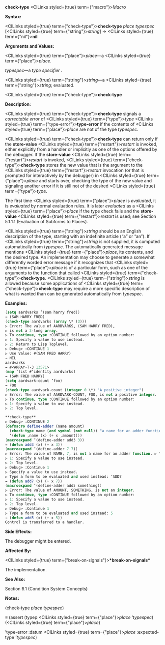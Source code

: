 **check-type** <ClLinks styled={true} term={"macro"}><i>Macro</i></ClLinks> 



**Syntax:** 



<ClLinks styled={true} term={"check-type"}><b>check-type</b></ClLinks> *place typespec* [<ClLinks styled={true} term={"string"}><i>string</i></ClLinks>] → <ClLinks styled={true} term={"nil"}><b>nil</b></ClLinks> 



**Arguments and Values:** 



<ClLinks styled={true} term={"place"}><i>place</i></ClLinks>—a <ClLinks styled={true} term={"place"}><i>place</i></ClLinks>. 



*typespec*—a *type specifier* . 



<ClLinks styled={true} term={"string"}><i>string</i></ClLinks>—a <ClLinks styled={true} term={"string"}><i>string</i></ClLinks>; evaluated. 







 



 



<ClLinks styled={true} term={"check-type"}><b>check-type</b></ClLinks> 



**Description:** 



<ClLinks styled={true} term={"check-type"}><b>check-type</b></ClLinks> signals a *correctable error* of <ClLinks styled={true} term={"type"}><i>type</i></ClLinks> <ClLinks styled={true} term={"type-error"}><b>type-error</b></ClLinks> if the contents of <ClLinks styled={true} term={"place"}><i>place</i></ClLinks> are not of the type *typespec*. 



<ClLinks styled={true} term={"check-type"}><b>check-type</b></ClLinks> can return only if the **store-value** <ClLinks styled={true} term={"restart"}><i>restart</i></ClLinks> is invoked, either explicitly from a handler or implicitly as one of the options offered by the debugger. If the **store-value** <ClLinks styled={true} term={"restart"}><i>restart</i></ClLinks> is invoked, <ClLinks styled={true} term={"check-type"}><b>check-type</b></ClLinks> stores the new value that is the argument to the <ClLinks styled={true} term={"restart"}><i>restart</i></ClLinks> invocation (or that is prompted for interactively by the debugger) in <ClLinks styled={true} term={"place"}><i>place</i></ClLinks> and starts over, checking the type of the new value and signaling another error if it is still not of the desired <ClLinks styled={true} term={"type"}><i>type</i></ClLinks>. 



The first time <ClLinks styled={true} term={"place"}><i>place</i></ClLinks> is *evaluated*, it is *evaluated* by normal evaluation rules. It is later *evaluated* as a <ClLinks styled={true} term={"place"}><i>place</i></ClLinks> if the type check fails and the **store-value** <ClLinks styled={true} term={"restart"}><i>restart</i></ClLinks> is used; see Section 5.1.1.1 (Evaluation of Subforms to Places). 



<ClLinks styled={true} term={"string"}><i>string</i></ClLinks> should be an English description of the type, starting with an indefinite article (“a” or “an”). If <ClLinks styled={true} term={"string"}><i>string</i></ClLinks> is not supplied, it is computed automatically from *typespec*. The automatically generated message mentions <ClLinks styled={true} term={"place"}><i>place</i></ClLinks>, its contents, and the desired type. An implementation may choose to generate a somewhat differently worded error message if it recognizes that <ClLinks styled={true} term={"place"}><i>place</i></ClLinks> is of a particular form, such as one of the arguments to the function that called <ClLinks styled={true} term={"check-type"}><b>check-type</b></ClLinks>. <ClLinks styled={true} term={"string"}><i>string</i></ClLinks> is allowed because some applications of <ClLinks styled={true} term={"check-type"}><b>check-type</b></ClLinks> may require a more specific description of what is wanted than can be generated automatically from *typespec*. 



**Examples:**
```lisp
(setq aardvarks ’(sam harry fred)) 
→ (SAM HARRY FRED) 
(check-type aardvarks (array \* (3))) 
▷ Error: The value of AARDVARKS, (SAM HARRY FRED), 
▷ is not a 3-long array. 
▷ To continue, type :CONTINUE followed by an option number: 
▷ 1: Specify a value to use instead. 
▷ 2: Return to Lisp Toplevel. 
▷ Debug> :CONTINUE 1 
▷ Use Value: #(SAM FRED HARRY) 
→ NIL 
aardvarks 
→ #<ARRAY-T-3 13571> 
(map ’list #’identity aardvarks) 
→ (SAM FRED HARRY) 
(setq aardvark-count ’foo) 
→ FOO 
(check-type aardvark-count (integer 0 \*) "A positive integer") 
▷ Error: The value of AARDVARK-COUNT, FOO, is not a positive integer. 
▷ To continue, type :CONTINUE followed by an option number: 
▷ 1: Specify a value to use instead. 
▷ 2: Top level. 

**check-type** 
▷ Debug> :CONTINUE 2 
(defmacro define-adder (name amount) 
  (check-type name (and symbol (not null)) "a name for an adder function") (check-type amount integer) 
  ‘(defun ,name (x) (+ x ,amount))) 
(macroexpand ’(define-adder add3 3)) 
→ (defun add3 (x) (+ x 3)) 
(macroexpand ’(define-adder 7 7)) 
▷ Error: The value of NAME, 7, is not a name for an adder function. ▷ To continue, type :CONTINUE followed by an option number: 
▷ 1: Specify a value to use instead. 
▷ 2: Top level. 
▷ Debug> :Continue 1 
▷ Specify a value to use instead. 
▷ Type a form to be evaluated and used instead: ’ADD7 
→ (defun add7 (x) (+ x 7)) 
(macroexpand ’(define-adder add5 something)) 
▷ Error: The value of AMOUNT, SOMETHING, is not an integer. 
▷ To continue, type :CONTINUE followed by an option number: 
▷ 1: Specify a value to use instead. 
▷ 2: Top level. 
▷ Debug> :Continue 1 
▷ Type a form to be evaluated and used instead: 5 
→ (defun add5 (x) (+ x 5)) 
Control is transferred to a handler. 
```
**Side Effects:** 



The debugger might be entered. 



**Affected By:** 



<ClLinks styled={true} term={"break-on-signals"}><b>\*break-on-signals\*</b></ClLinks> 



The implementation. 



**See Also:** 



Section 9.1 (Condition System Concepts) 



**Notes:** 



(check-type *place typespec*) 







 



 



*≡* (assert (typep <ClLinks styled={true} term={"place"}><i>place</i></ClLinks> ’*typespec*) (<ClLinks styled={true} term={"place"}><i>place</i></ClLinks>) 



’type-error :datum <ClLinks styled={true} term={"place"}><i>place</i></ClLinks> :expected-type ’*typespec*) 



